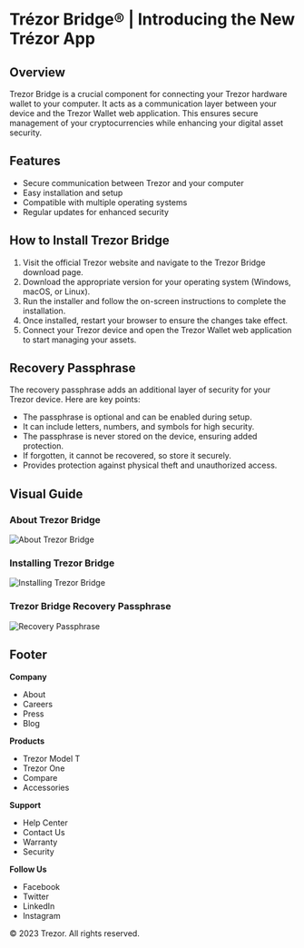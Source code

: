 # Trézor Bridge® | Introducing the New Trézor App

## Overview
Trezor Bridge is a crucial component for connecting your Trezor hardware wallet to your computer. It acts as a communication layer between your device and the Trezor Wallet web application. This ensures secure management of your cryptocurrencies while enhancing your digital asset security.

## Features
- Secure communication between Trezor and your computer
- Easy installation and setup
- Compatible with multiple operating systems
- Regular updates for enhanced security

## How to Install Trezor Bridge
1. Visit the official Trezor website and navigate to the Trezor Bridge download page.
2. Download the appropriate version for your operating system (Windows, macOS, or Linux).
3. Run the installer and follow the on-screen instructions to complete the installation.
4. Once installed, restart your browser to ensure the changes take effect.
5. Connect your Trezor device and open the Trezor Wallet web application to start managing your assets.

## Recovery Passphrase
The recovery passphrase adds an additional layer of security for your Trezor device. Here are key points:

- The passphrase is optional and can be enabled during setup.
- It can include letters, numbers, and symbols for high security.
- The passphrase is never stored on the device, ensuring added protection.
- If forgotten, it cannot be recovered, so store it securely.
- Provides protection against physical theft and unauthorized access.

## Visual Guide
### About Trezor Bridge
![About Trezor Bridge](https://storage.googleapis.com/a1aa/image/m19X1FEssSrICpOy5eNg1BjytCdUTS4OXKRpBV6gJmGiAsDKA.jpg)

### Installing Trezor Bridge
![Installing Trezor Bridge](https://storage.googleapis.com/a1aa/image/flNbZhCLeJliZkgee7ve6fMyAnyQyYjprn6SleCCcwkeHBYHUA.jpg)

### Trezor Bridge Recovery Passphrase
![Recovery Passphrase](https://storage.googleapis.com/a1aa/image/yeiH9GoMd4SoQiiwfdfgZDgeVoKvqegy1LbxOLVjJDu0IA7gC.jpg)

## Footer
**Company**
- About
- Careers
- Press
- Blog

**Products**
- Trezor Model T
- Trezor One
- Compare
- Accessories

**Support**
- Help Center
- Contact Us
- Warranty
- Security

**Follow Us**
- Facebook
- Twitter
- LinkedIn
- Instagram

© 2023 Trezor. All rights reserved.
